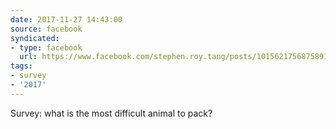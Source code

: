 ```yaml
---
date: 2017-11-27 14:43:00
source: facebook
syndicated:
- type: facebook
  url: https://www.facebook.com/stephen.roy.tang/posts/10156217568758912
tags:
- survey
- '2017'
---
```


Survey: what is the most difficult animal to pack?